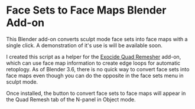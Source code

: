 # Face Sets to Face Maps Blender Add-on

This Blender add-on converts sculpt mode face sets into face maps with a single click. A demonstration of it's use is will be available soon. 

I created this script as a helper for the [Exocide Quad Remesher](https://exoside.com/quadremesher/) add-on, which can use face map information to create edge loops for automatic retoplogy. As of Blender 3.6, there is no quick way to convert face sets into face maps even though you can do the opposite in the face sets menu in sculpt mode. 

Once installed, the button to convert face sets to face maps will appear in the Quad Remesh tab of the N-panel in Object mode. 